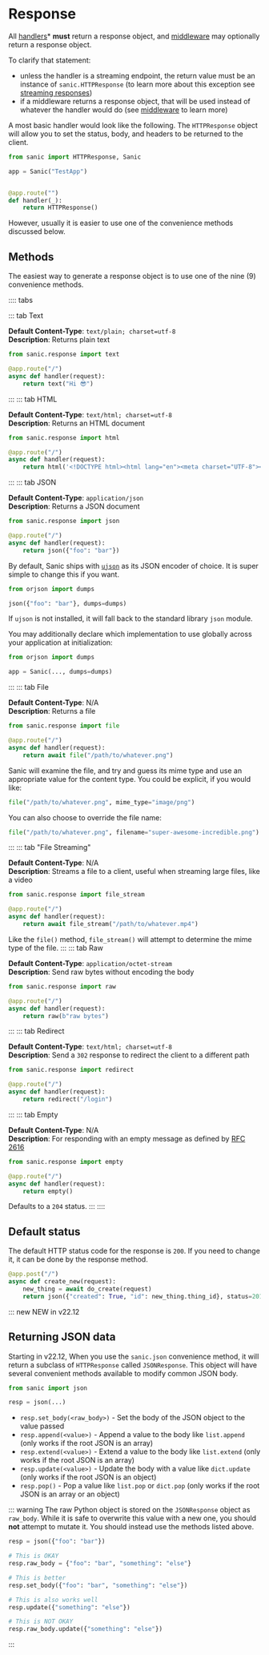 # Response

All [handlers](./handlers.md)* **must** return a response object, and [middleware](./middleware.md) may optionally return a response object.

To clarify that statement:
- unless the handler is a streaming endpoint, the return value must be an instance of `sanic.HTTPResponse` (to learn more about this exception see [streaming responses](../advanced/streaming.md#response-streaming))
- if a middleware returns a response object, that will be used instead of whatever the handler would do (see [middleware](./middleware.md) to learn more)

A most basic handler would look like the following. The `HTTPResponse` object will allow you to set the status, body, and headers to be returned to the client.

```python
from sanic import HTTPResponse, Sanic

app = Sanic("TestApp")


@app.route("")
def handler(_):
    return HTTPResponse()
```

However, usually it is easier to use one of the convenience methods discussed below.


## Methods

The easiest way to generate a response object is to use one of the nine (9) convenience methods.

:::: tabs

::: tab Text

**Default Content-Type**: `text/plain; charset=utf-8`  
**Description**: Returns plain text

```python
from sanic.response import text

@app.route("/")
async def handler(request):
    return text("Hi 😎")
```
:::
::: tab HTML

**Default Content-Type**: `text/html; charset=utf-8`  
**Description**: Returns an HTML document

```python
from sanic.response import html

@app.route("/")
async def handler(request):
    return html('<!DOCTYPE html><html lang="en"><meta charset="UTF-8"><div>Hi 😎</div>')
```
:::
::: tab JSON

**Default Content-Type**: `application/json`  
**Description**: Returns a JSON document

```python
from sanic.response import json

@app.route("/")
async def handler(request):
    return json({"foo": "bar"})
```

By default, Sanic ships with [`ujson`](https://github.com/ultrajson/ultrajson) as its JSON encoder of choice. It is super simple to change this if you want.

```python
from orjson import dumps

json({"foo": "bar"}, dumps=dumps)
```

If `ujson` is not installed, it will fall back to the standard library `json` module.

You may additionally declare which implementation to use globally across your application at initialization:

```python
from orjson import dumps

app = Sanic(..., dumps=dumps)
```
:::
::: tab File

**Default Content-Type**: N/A  
**Description**: Returns a file


```python
from sanic.response import file

@app.route("/")
async def handler(request):
    return await file("/path/to/whatever.png")
```

Sanic will examine the file, and try and guess its mime type and use an appropriate value for the content type. You could be explicit, if you would like:

```python
file("/path/to/whatever.png", mime_type="image/png")
```

You can also choose to override the file name:

```python
file("/path/to/whatever.png", filename="super-awesome-incredible.png")
```
:::
::: tab "File Streaming"

**Default Content-Type**: N/A  
**Description**: Streams a file to a client, useful when streaming large files, like a video

```python
from sanic.response import file_stream

@app.route("/")
async def handler(request):
    return await file_stream("/path/to/whatever.mp4")
```

Like the `file()` method, `file_stream()` will attempt to determine the mime type of the file. :::
::: tab Raw

**Default Content-Type**: `application/octet-stream`  
**Description**: Send raw bytes without encoding the body

```python
from sanic.response import raw

@app.route("/")
async def handler(request):
    return raw(b"raw bytes")
```
:::
::: tab Redirect

**Default Content-Type**: `text/html; charset=utf-8`  
**Description**: Send a `302` response to redirect the client to a different path

```python
from sanic.response import redirect

@app.route("/")
async def handler(request):
    return redirect("/login")
```

:::
::: tab Empty

**Default Content-Type**: N/A  
**Description**: For responding with an empty message as defined by [RFC 2616](https://tools.ietf.org/search/rfc2616#section-7.2.1)

```python
from sanic.response import empty

@app.route("/")
async def handler(request):
    return empty()
```

Defaults to a `204` status. :::
::::

## Default status

The default HTTP status code for the response is `200`. If you need to change it, it can be done by the response method.


```python
@app.post("/")
async def create_new(request):
    new_thing = await do_create(request)
    return json({"created": True, "id": new_thing.thing_id}, status=201)
```

::: new NEW in v22.12
## Returning JSON data

Starting in v22.12, When you use the `sanic.json` convenience method, it will return a subclass of `HTTPResponse` called `JSONResponse`. This object will have several convenient methods available to modify common JSON body.

```python
from sanic import json

resp = json(...)
```

- `resp.set_body(<raw_body>)` - Set the body of the JSON object to the value passed
- `resp.append(<value>)` - Append a value to the body like `list.append` (only works if the root JSON is an array)
- `resp.extend(<value>)` - Extend a value to the body like `list.extend` (only works if the root JSON is an array)
- `resp.update(<value>)` - Update the body with a value like `dict.update` (only works if the root JSON is an object)
- `resp.pop()` - Pop a value like `list.pop` or `dict.pop` (only works if the root JSON is an array or an object)

::: warning The raw Python object is stored on the `JSONResponse` object as `raw_body`. While it is safe to overwrite this value with a new one, you should **not** attempt to mutate it. You should instead use the methods listed above.

```python
resp = json({"foo": "bar"})

# This is OKAY
resp.raw_body = {"foo": "bar", "something": "else"}

# This is better
resp.set_body({"foo": "bar", "something": "else"})

# This is also works well
resp.update({"something": "else"})

# This is NOT OKAY
resp.raw_body.update({"something": "else"})
```
:::
